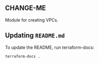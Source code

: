 <!-- markdownlint-disable MD041  -->
## CHANGE-ME

Module for creating VPCs.

## Updating `README.md`

To update the README, run terraform-docs:

```sh
terraform-docs .
```

